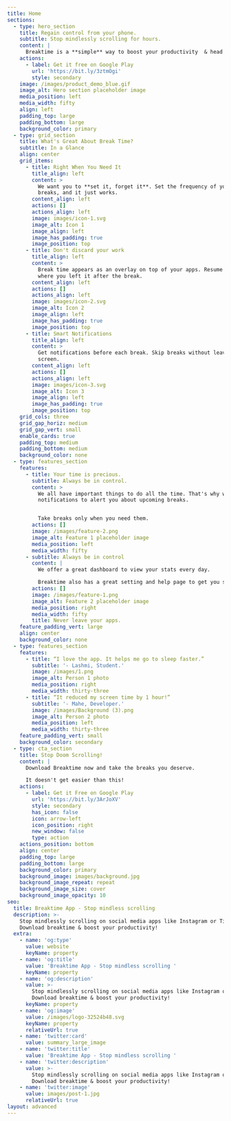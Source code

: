 ```yaml
---
title: Home
sections:
  - type: hero_section
    title: Regain control from your phone.
    subtitle: Stop mindlessly scrolling for hours.
    content: |
      Breaktime is a **simple** way to boost your productivity  & head space.
    actions:
      - label: Get it free on Google Play
        url: 'https://bit.ly/3ztmOgi'
        style: secondary
    image: /images/product_demo_blue.gif
    image_alt: Hero section placeholder image
    media_position: left
    media_width: fifty
    align: left
    padding_top: large
    padding_bottom: large
    background_color: primary
  - type: grid_section
    title: What's Great About Break Time?
    subtitle: In a Glance
    align: center
    grid_items:
      - title: Right When You Need It
        title_align: left
        content: >
          We want you to **set it, forget it**. Set the frequency of your
          breaks, and it just works. 
        content_align: left
        actions: []
        actions_align: left
        image: images/icon-1.svg
        image_alt: Icon 1
        image_align: left
        image_has_padding: true
        image_position: top
      - title: Don't discard your work
        title_align: left
        content: >
          Break time appears as an overlay on top of your apps. Resume your work
          where you left it after the break.
        content_align: left
        actions: []
        actions_align: left
        image: images/icon-2.svg
        image_alt: Icon 2
        image_align: left
        image_has_padding: true
        image_position: top
      - title: Smart Notifications
        title_align: left
        content: >
          Get notifications before each break. Skip breaks without leaving any
          screen.
        content_align: left
        actions: []
        actions_align: left
        image: images/icon-3.svg
        image_alt: Icon 3
        image_align: left
        image_has_padding: true
        image_position: top
    grid_cols: three
    grid_gap_horiz: medium
    grid_gap_vert: small
    enable_cards: true
    padding_top: medium
    padding_bottom: medium
    background_color: none
  - type: features_section
    features:
      - title: Your time is precious.
        subtitle: Always be in control.
        content: >
          We all have important things to do all the time. That's why we have
          notifications to alert you about upcoming breaks. 


          Take breaks only when you need them.
        actions: []
        image: /images/feature-2.png
        image_alt: Feature 1 placeholder image
        media_position: left
        media_width: fifty
      - subtitle: Always be in control
        content: |
          We offer a great dashboard to view your stats every day.

          Breaktime also has a great setting and help page to get you started.
        actions: []
        image: /images/feature-1.png
        image_alt: Feature 2 placeholder image
        media_position: right
        media_width: fifty
        title: Never leave your apps.
    feature_padding_vert: large
    align: center
    background_color: none
  - type: features_section
    features:
      - title: “I love the app. It helps me go to sleep faster.”
        subtitle: '- Lashmi, Student.'
        image: /images/1.png
        image_alt: Person 1 photo
        media_position: right
        media_width: thirty-three
      - title: “It reduced my screen time by 1 hour!”
        subtitle: '- Mahe, Developer.'
        image: /images/Background (3).png
        image_alt: Person 2 photo
        media_position: left
        media_width: thirty-three
    feature_padding_vert: small
    background_color: secondary
  - type: cta_section
    title: Stop Doom Scrolling!
    content: |
      Download Breaktime now and take the breaks you deserve. 

      It doesn't get easier than this!
    actions:
      - label: Get it Free on Google Play
        url: 'https://bit.ly/3ArJoXV'
        style: secondary
        has_icon: false
        icon: arrow-left
        icon_position: right
        new_window: false
        type: action
    actions_position: bottom
    align: center
    padding_top: large
    padding_bottom: large
    background_color: primary
    background_image: images/background.jpg
    background_image_repeat: repeat
    background_image_size: cover
    background_image_opacity: 10
seo:
  title: Breaktime App - Stop mindless scrolling
  description: >-
    Stop mindlessly scrolling on social media apps like Instagram or Tiktok.
    Download breaktime & boost your productivity!
  extra:
    - name: 'og:type'
      value: website
      keyName: property
    - name: 'og:title'
      value: 'Breaktime App - Stop mindless scrolling '
      keyName: property
    - name: 'og:description'
      value: >-
        Stop mindlessly scrolling on social media apps like Instagram or Tiktok.
        Download breaktime & boost your productivity!
      keyName: property
    - name: 'og:image'
      value: /images/logo-32524b48.svg
      keyName: property
      relativeUrl: true
    - name: 'twitter:card'
      value: summary_large_image
    - name: 'twitter:title'
      value: 'Breaktime App - Stop mindless scrolling '
    - name: 'twitter:description'
      value: >-
        Stop mindlessly scrolling on social media apps like Instagram or Tiktok.
        Download breaktime & boost your productivity!
    - name: 'twitter:image'
      value: images/post-1.jpg
      relativeUrl: true
layout: advanced
---
```


